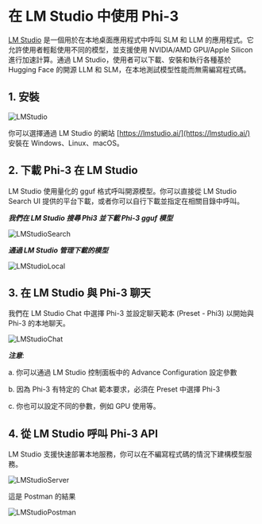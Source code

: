﻿# **在 LM Studio 中使用 Phi-3**

[LM Studio](https://lmstudio.ai) 是一個用於在本地桌面應用程式中呼叫 SLM 和 LLM 的應用程式。它允許使用者輕鬆使用不同的模型，並支援使用 NVIDIA/AMD GPU/Apple Silicon 進行加速計算。通過 LM Studio，使用者可以下載、安裝和執行各種基於 Hugging Face 的開源 LLM 和 SLM，在本地測試模型性能而無需編寫程式碼。

## **1. 安裝**

![LMStudio](../../../../imgs/02/LMStudio/LMStudio.png)

你可以選擇通過 LM Studio 的網站 [https://lmstudio.ai/](https://lmstudio.ai/) 安裝在 Windows、Linux、macOS。

## **2. 下載 Phi-3 在 LM Studio**

LM Studio 使用量化的 gguf 格式呼叫開源模型。你可以直接從 LM Studio Search UI 提供的平台下載，或者你可以自行下載並指定在相關目錄中呼叫。

***我們在 LM Studio 搜尋 Phi3 並下載 Phi-3 gguf 模型***

![LMStudioSearch](../../../../imgs/02/LMStudio/LMStudio_Search.png)

***通過 LM Studio 管理下載的模型***

![LMStudioLocal](../../../../imgs/02/LMStudio/LMStudio_Local.png)

## **3. 在 LM Studio 與 Phi-3 聊天**

我們在 LM Studio Chat 中選擇 Phi-3 並設定聊天範本 (Preset - Phi3) 以開始與 Phi-3 的本地聊天。

![LMStudioChat](../../../../imgs/02/LMStudio/LMStudio_Chat.png)

***注意***:

a. 你可以通過 LM Studio 控制面板中的 Advance Configuration 設定參數

b. 因為 Phi-3 有特定的 Chat 範本要求，必須在 Preset 中選擇 Phi-3

c. 你也可以設定不同的參數，例如 GPU 使用等。

## **4. 從 LM Studio 呼叫 Phi-3 API**

LM Studio 支援快速部署本地服務，你可以在不編寫程式碼的情況下建構模型服務。

![LMStudioServer](../../../../imgs/02/LMStudio/LMStudio_Server.png)

這是 Postman 的結果

![LMStudioPostman](../../../../imgs/02/LMStudio/LMStudio_Postman.png)

